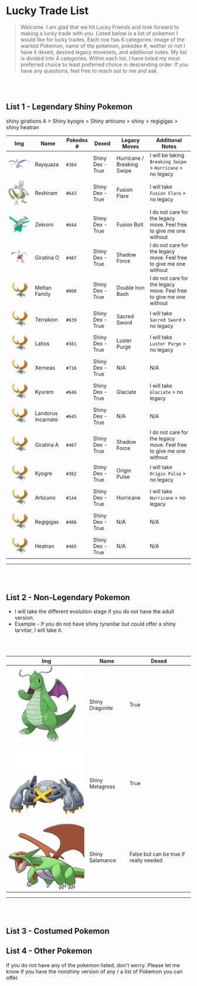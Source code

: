 # Lucky Trade List

> Welcome. I am glad that we hit Lucky Friends and look forward to making a lucky trade with you. Listed below is a list of pokemon I would like for lucky trades. Each row has 6 categories: image of the wanted Pokemon, name of the pokemon, pokedex #, wether or not I have it dexed, desired legacy movesets, and additional notes. My list is divided into 4 categories. Within each list, I have listed my most preferred choice to least preferred choice in descending order. If you have any questions, feel free to reach out to me and ask.

<br/><br/>

## List 1 - Legendary Shiny Pokemon
 shiny girations A > Shiny kyogre > Shiny articuno > shiny > regigigas > shiny heatran

| Img                                | Name               | Pokedex # | Dexed            | Legacy Moves               | Additional Notes                                                    |
| ---------------------------------- | ------------------ | --------- | ---------------- | -------------------------- | ------------------------------------------------------------------- |
| ![image](image/shiny_articuno.png) | Rayquaza           | `#384`    | Shiny Dex - True | Hurricane / Breaking Swipe | I will be taking `Breaking Swipe` > `Hurricane` > no legacy         |
| ![image](image/mewtwo.png)         | Reshiram           | `#643`    | Shiny Dex - True | Fusion Flare               | I will take `Fusion Flare` > no legacy                              |
| ![image](image/latios.png)         | Zekrom             | `#644`    | Shiny Dex - True | Fusion Bolt                | I do not care for the legacy move. Feel free to give me one without |
| ![image](image/shiny_lugia.png)    | Giratina O         | `#487`    | Shiny Dex - True | Shadow Force               | I do not care for the legacy move. Feel free to give me one without |
| ![image](image/shiny_hooh.png)     | Meltan Family      | `#808`    | Shiny Dex - True | Double Iron Bash           | I do not care for the legacy move. Feel free to give me one without |
| ![image](image/shiny_hooh.png)     | Terrakion          | `#639`    | Shiny Dex - True | Sacred Sword               | I will take `Sacred Sword` > no legacy                              |
| ![image](image/shiny_hooh.png)     | Latios             | `#381`    | Shiny Dex - True | Luster Purge               | I will take `Luster Purge` > no legacy                              |
| ![image](image/shiny_hooh.png)     | Xerneas            | `#716`    | Shiny Dex - True | N/A                        | N/A                                                                 |
| ![image](image/shiny_hooh.png)     | Kyurem             | `#646`    | Shiny Dex - True | Glaciate                   | I will take `Glaciate` > no legacy                                  |
| ![image](image/shiny_hooh.png)     | Landorus Incarnate | `#645`    | Shiny Dex - True | N/A                        | N/A                                                                 |
| ![image](image/shiny_hooh.png)     | Giratina A         | `#487`    | Shiny Dex - True | Shadow Force               | I do not care for the legacy move. Feel free to give me one without |
| ![image](image/shiny_hooh.png)     | Kyogre             | `#382`    | Shiny Dex - True | Origin Pulse               | I will take `Origin Pulse` > no legacy                              |
| ![image](image/shiny_hooh.png)     | Articuno           | `#144`    | Shiny Dex - True | Hurricane                  | I will take `Hurricane` > no legacy                                 |
| ![image](image/shiny_hooh.png)     | Regigigas          | `#486`    | Shiny Dex - True | N/A                        | N/A                                                                 |
| ![image](image/shiny_hooh.png)     | Heatran            | `#485`    | Shiny Dex - True | N/A                        | N/A                                                                 |
________



<br/><br/>

## List 2 - Non-Legendary Pokemon

- I will take the different evolution stage if you do not have the adult version.
- Example - if you do not have shiny tyranitar but could offer a shiny larvitar, I will take it.

<br/><br/>


| Img                      | Name            | Dexed                                  |
| ------------------------ | --------------- | -------------------------------------- |
| ![image](image/dra.png)  | Shiny Dragonite | True                                   |
| ![image](image/meta.png) | Shiny Metagross | True                                   |
| ![image](image/sal.png)  | Shiny Salamance | False but can be true if really needed |

________


<br/><br/>

## List 3 - Costumed Pokemon

## List 4 - Other Pokemon

If you do not have any of the pokemon listed, don't worry. Please let me know if you have the nonshiny version of any / a list of Pokemon you can offer.

<br/><br/>
